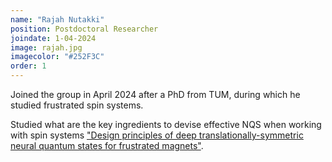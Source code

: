 ```yaml
---
name: "Rajah Nutakki"
position: Postdoctoral Researcher
joindate: 1-04-2024
image: rajah.jpg
imagecolor: "#252F3C"
order: 1
---
```


Joined the group in April 2024 after a PhD from TUM, during which he studied frustrated spin systems.

Studied what are the key ingredients to devise effective NQS when working with spin systems ["Design principles of deep translationally-symmetric neural quantum states for frustrated magnets"](https://arxiv.org/abs/2505.03466).
